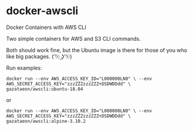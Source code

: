 # docker-awscli
Docker Containers with AWS CLI

Two simple containers for AWS and S3 CLI commands.

Both should work fine, but the Ubuntu image is there for those of you who like big packages. ( ͡☉ ͜ʖ ͡☉)

Run examples:

`docker run --env AWS_ACCESS_KEY_ID="L000000LN0" \
--env AWS_SECRET_ACCESS_KEY="zzzZZZzzzZZZ+DSDWDDdd" \
gazataeon/awscli:ubuntu-18.04`

or

`docker run --env AWS_ACCESS_KEY_ID="L000000LN0" \
--env AWS_SECRET_ACCESS_KEY="zzzZZZzzzZZZ+DSDWDDdd" \
gazataeon/awscli:alpine-3.10.2`

